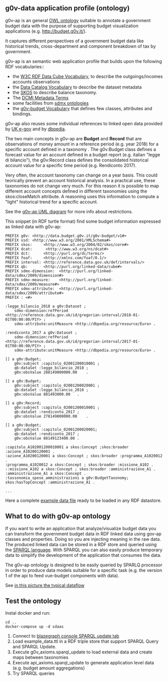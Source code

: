 g0v-data application profile (ontology)
---------------------------------------

g0v-ap is an general [OWL ontology](https://www.w3.org/TR/owl2-primer/) suitable to annotate a government budget data with the purpose of supporting budget visualization applications (e.g. http://budget.g0v.it/).  

It captures different perspectives of a government budget data like historical trends, cross-department and component breakdown of tax by government.

g0v-ap is an semantic web application profile that builds upon the following RDF vocabularies:: 

- the [W3C RDF Data Cube Vocabulary](https://www.w3.org/TR/vocab-data-cube), to describe the outgoings/incomes accounts observations
- the [Data Catalog Vocabulary](https://www.w3.org/TR/vocab-dcat/) to describe the dataset metadata
- the [SKOS](https://www.w3.org/TR/skos-primer) to describe balance taxonomy.
- The [DCMI Metadata Terms](http://dublincore.org/documents/dcmi-terms/)
- some facilities from [sdmx ontologies](https://sdmx.org/)
- the [g0v-budget Vocabulary](g0v-budget.ttl) that defines few classes, attributes and bindings.

g0v-ap also reuses some individual references to linked open data provided by [UK e-gov](https://github.com/alphagov/datagovuk_reference) and by [dbpedia](http://dbpedia.org/).

The two main concepts in g0v-ap are **Budget** and **Record** that are observations of money amount in a reference period (e.g. year 2018) for a specific account defined in a taxonomy . The g0v:Budget class defines a forecast value for an account defined in a budget report (e.g. italian "legge di bilancio"), the g0v:Record class defines the consolidated historical account value for a specific time period (e.g. Rendiconto 2017).

Very often, the account taxonomy can change on a year basis. This could teorically prevent an account historical analysis. In a practical use, these taxonomies do not change very much. For this reason it is possible to map different account concepts defined in different taxonomies using the skos:closeMatch attribute. A reasoning  uses this information to compute a "light" historical trend for a specific account.

See the [g0v-ap UML diagram](https://www.draw.io/?lightbox=1&highlight=0000ff&edit=_blank&layers=1&nav=1&title=g0v-uml-diagram#Uhttps%3A%2F%2Fdrive.google.com%2Fa%2Fe-artspace.com%2Fuc%3Fid%3D1Qa_zoF1Nl8ULUg9uChN-OH3ep2Lta4PY%26export%3Ddownload) for more info about restrictions.


This snippet (in RDF turtle format) find some budget information expressed as linked data with g0v-ap:

```
PREFIX g0v: <http://data.budget.g0v.it/g0v-budget/v1#>
PREFIX xsd: <http://www.w3.org/2001/XMLSchema#> 
PREFIX skos:     <http://www.w3.org/2004/02/skos/core#> 
PREFIX dcat:      <http://www.w3.org/ns/dcat#> 
PREFIX dct:      <http://purl.org/dc/terms/> 
PREFIX foaf:     <http://xmlns.com/foaf/0.1/> 
PREFIX interval: <http://reference.data.gov.uk/def/intervals/> 
PREFIX qb:       <http://purl.org/linked-data/cube#> 
PREFIX sdmx-dimension:  <http://purl.org/linked-data/sdmx/2009/dimension#> 
PREFIX sdmx-measure:    <http://purl.org/linked-data/sdmx/2009/measure#> 
PREFIX sdmx-attribute:  <http://purl.org/linked-data/sdmx/2009/attribute#> 
PREFIX : <#>

:legge_bilancio_2018 a g0v:Dataset ;
	sdmx-dimension:refPeriod <http://reference.data.gov.uk/id/gregorian-interval/2018-01-01T00:00:00/P1Y> ;
	sdmx-attribute:unitMeasure <http://dbpedia.org/resource/Euro> .
	
:rendiconto_2017 a g0v:Dataset ;
	sdmx-dimension:refPeriod <http://reference.data.gov.uk/id/gregorian-interval/2017-01-01T00:00:00/P1Y> ;
	sdmx-attribute:unitMeasure <http://dbpedia.org/resource/Euro> .
	
[] a g0v:Budget;
	g0v:subject :capitolo_02001200010001 ;
	qb:dataSet :legge_bilancio_2018 ;
	g0v:obsValue 288149000000.00	.

[] a g0v:Budget;
	g0v:subject :capitolo_02001200020001 ;
	qb:dataSet :legge_bilancio_2018 ;
	g0v:obsValue 881493000.00	.
	
[] a g0v:Record;
	g0v:subject :capitolo_02001200010001 ;
	qb:dataSet :rendiconto_2017 ;
	g0v:obsValue 278149000000.00	.

[] a g0v:Budget;
	g0v:subject :capitolo_02001200020001;
	qb:dataSet :rendiconto_2017 ;
	g0v:obsValue 88149123400.00	.

:capitolo_A102001200010001 a skos:Concept ;skos:broader :azione_A10200120001 .
:azione_A10200120001 a skos:Concept ; skos:broader :programma_A1020012 .
:programma_A1020012 a skos:Concept ; skos:broader :missione_A102 .
::missione_A102 a skos:Concept ; skos:broader :amministrazione_A1 .
:amministrazione_A1 a skos:Concept .
:tassonomia_spese_amministrazioni a g0v:BudgetTaxonomy; skos:hasTopConcept :amministrazione_A1 .

...

```

Here a complete [example data file](example_data.ttl) ready to be loaded in any RDF datastore.


## What to do with g0v-ap ontology

If you want to write an application that analyze/visualize budget data you can transform the government budget data in RDF linked data using gov-ap classes and properties. Doing so you are injecting meaning in the raw data. The produced linked data can be stored in a RDF store and queried using the [SPARQL language](http://www.w3.org/TR/sparql11-query/).
With SPARQL you can also easily produce temporary data to simplify the development of the application that consumes the data.

The g0v-ap ontology is designed to be easily queried by SPARLQ processor in order to produce data models suitable for a specific task (e.g. the version 1 of the api to feed vue-budget components with data). 

See [in this picture the typical dataflow](https://www.draw.io/?lightbox=1&highlight=0000ff&edit=_blank&layers=1&nav=1&title=g0v-budget-datafow#Uhttps%3A%2F%2Fdrive.google.com%2Fa%2Fe-artspace.com%2Fuc%3Fid%3D1iXdW0V08-gUK_SL1EkYmnofGvs1L1UD4%26export%3Ddownload)


## Test the ontology

Instal docker and run:

```	
cd ..
docker-compose up -d sdaas 
```

1. Connect to [blazegraph console SPARQL update tab](http://localhost:9999/bigdata/#update)
2. Load example_data.ttl in a RDF triple store that support SPARQL Query and SPARQL Update.
3. Execute g0v_axioms.sparql_update to load external data and create maps between taxonomies
4. Execute api_axioms.sparql_update to generate application level data (e.g. budget amount aggregations)
5. Try SPARQL queries
